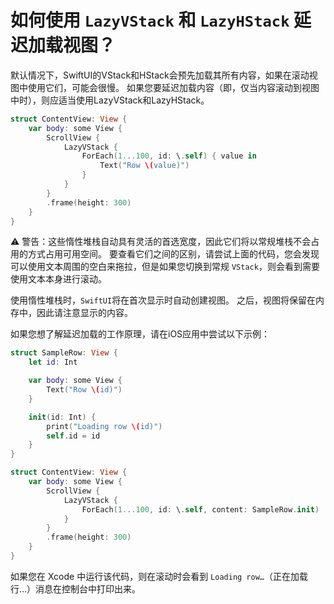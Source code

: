 如何使用 `LazyVStack` 和 `LazyHStack` 延迟加载视图？
===

默认情况下，SwiftUI的VStack和HStack会预先加载其所有内容，如果在滚动视图中使用它们，可能会很慢。 如果您要延迟加载内容（即，仅当内容滚动到视图中时），则应适当使用LazyVStack和LazyHStack。

```swift
struct ContentView: View {
    var body: some View {
        ScrollView {
            LazyVStack {
                ForEach(1...100, id: \.self) { value in
                    Text("Row \(value)")
                }
            }
        }
        .frame(height: 300)
    }
}
```

⚠️ 警告：这些惰性堆栈自动具有灵活的首选宽度，因此它们将以常规堆栈不会占用的方式占用可用空间。 要查看它们之间的区别，请尝试上面的代码，您会发现可以使用文本周围的空白来拖拉，但是如果您切换到常规 `VStack`，则会看到需要使用文本本身进行滚动。

使用惰性堆栈时，`SwiftUI`将在首次显示时自动创建视图。 之后，视图将保留在内存中，因此请注意显示的内容。

如果您想了解延迟加载的工作原理，请在iOS应用中尝试以下示例：

```swift
struct SampleRow: View {
    let id: Int

    var body: some View {
        Text("Row \(id)")
    }

    init(id: Int) {
        print("Loading row \(id)")
        self.id = id
    }
}

struct ContentView: View {
    var body: some View {
        ScrollView {
            LazyVStack {
                ForEach(1...100, id: \.self, content: SampleRow.init)
            }
        }
        .frame(height: 300)
    }
}
```

如果您在 Xcode 中运行该代码，则在滚动时会看到 `Loading row…`（正在加载行…）消息在控制台中打印出来。